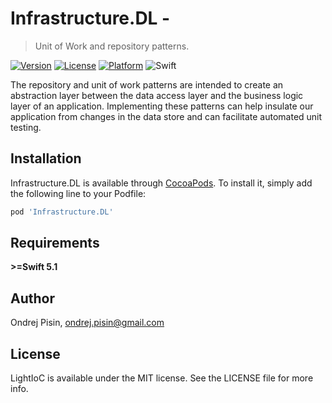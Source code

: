 # Infrastructure.DL - 
> Unit of Work and repository patterns.

[![Version](https://img.shields.io/cocoapods/v/Infrastructure.DL.svg?style=flat)](https://cocoapods.org/pods/Infrastructure.DL)
[![License](https://img.shields.io/cocoapods/l/Infrastructure.DL.svg?style=flat)](https://cocoapods.org/pods/Infrastructure.DL)
[![Platform](https://img.shields.io/cocoapods/p/Infrastructure.DL.svg?style=flat)](https://cocoapods.org/pods/Infrastructure.DL)
![Swift](https://img.shields.io/badge/swift-%3E%3D5.1-yellow?style=flat)

The repository and unit of work patterns are intended to create an abstraction layer between the data access layer and the business logic layer of an application. Implementing these patterns can help insulate our application from changes in the data store and can facilitate automated unit testing.

## Installation

Infrastructure.DL is available through [CocoaPods](https://cocoapods.org). To install
it, simply add the following line to your Podfile:

```ruby
pod 'Infrastructure.DL'
```

## Requirements

**>=Swift 5.1**

## Author

Ondrej Pisin, ondrej.pisin@gmail.com

## License

LightIoC is available under the MIT license. See the LICENSE file for more info.
